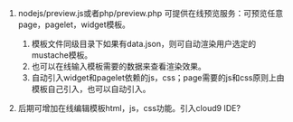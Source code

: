  1. nodejs/preview.js或者php/preview.php 可提供在线预览服务：可预览任意page，pagelet，widget模板。
    1. 模板文件同级目录下如果有data.json，则可自动渲染用户选定的mustache模板。
    2. 也可以在线输入模板需要的数据来查看渲染效果。
    3. 自动引入widget和pagelet依赖的js，css；page需要的js和css原则上由模板自己引入，也可以自动引入。

 2. 后期可增加在线编辑模板html，js，css功能。引入cloud9 IDE?
